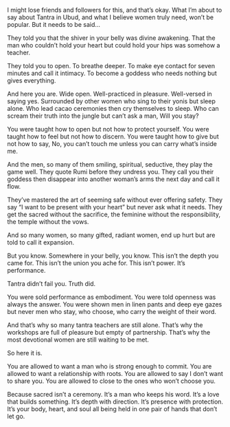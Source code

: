I might lose friends and followers for this, and that’s okay. What I’m about to say about Tantra in Ubud, and what I believe women truly need, won’t be popular. But it needs to be said…

They told you that the shiver in your belly
was divine awakening.
That the man who couldn’t hold your heart
but could hold your hips
was somehow a teacher.

They told you to open.
To breathe deeper.
To make eye contact for seven minutes
and call it intimacy.
To become a goddess
who needs nothing
but gives everything.

And here you are.
Wide open.
Well-practiced in pleasure.
Well-versed in saying yes.
Surrounded by other women
who sing to their yonis
but sleep alone.
Who lead cacao ceremonies
then cry themselves to sleep.
Who can scream their truth into the jungle
but can’t ask a man,
Will you stay?

You were taught how to open
but not how to protect yourself.
You were taught how to feel
but not how to discern.
You were taught how to give
but not how to say,
No, you can’t touch me
unless you can carry what’s inside me.

And the men,
so many of them smiling, spiritual, seductive,
they play the game well.
They quote Rumi before they undress you.
They call you their goddess
then disappear into another woman’s arms the next day
and call it flow.

They’ve mastered the art of seeming safe
without ever offering safety.
They say “I want to be present with your heart”
but never ask what it needs.
They get the sacred without the sacrifice,
the feminine without the responsibility,
the temple without the vows.

And so many women,
so many gifted, radiant women,
end up hurt
but are told to call it expansion.

But you know.
Somewhere in your belly, you know.
This isn’t the depth you came for.
This isn’t the union you ache for.
This isn’t power.
It’s performance.

Tantra didn’t fail you.
Truth did.

You were sold performance as embodiment.
You were told openness was always the answer.
You were shown men in linen pants and deep eye gazes
but never men who stay,
who choose,
who carry the weight of their word.

And that’s why so many tantra teachers are still alone.
That’s why the workshops are full of pleasure
but empty of partnership.
That’s why the most devotional women
are still waiting
to be met.

So here it is.

You are allowed to want a man
who is strong enough to commit.
You are allowed to want a relationship
with roots.
You are allowed to say
I don’t want to share you.
You are allowed to close
to the ones who won’t choose you.

Because sacred isn’t a ceremony.
It’s a man who keeps his word.
It’s a love that builds something.
It’s depth with direction.
It’s presence with protection.
It’s your body, heart, and soul
all being held
in one pair of hands
that don’t let go.